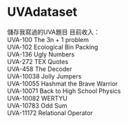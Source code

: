 # UVAdataset
儲存我寫過的UVA題目
目前收入：  
UVA-100   The 3n + 1 problem  
UVA-102   Ecological Bin Packing  
UVA-136   Ugly Numbers  
UVA-272   TEX Quotes  
UVA-458   The Decoder  
UVA-10038 Jolly Jumpers  
UVA-10055 Hashmat the Brave Warrior  
UVA-10071 Back to High School Physics  
UVA-10082 WERTYU  
UVA-10783 Odd Sum  
UVA-11172 Relational Operator  
